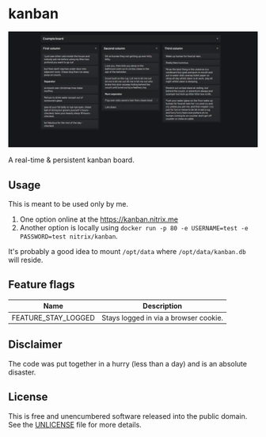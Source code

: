 # kanban

![](screenshot.png)

A real-time & persistent kanban board.

## Usage

This is meant to be used only by me.

1. One option online at the https://kanban.nitrix.me
2. Another option is locally using `docker run -p 80 -e USERNAME=test -e PASSWORD=test nitrix/kanban`.

It's probably a good idea to mount `/opt/data` where `/opt/data/kanban.db` will reside.

## Feature flags

| Name                | Description                           |
|---------------------|---------------------------------------|
| FEATURE_STAY_LOGGED | Stays logged in via a browser cookie. | 

## Disclaimer

The code was put together in a hurry (less than a day) and is an absolute disaster.

## License

This is free and unencumbered software released into the public domain. See the [UNLICENSE](UNLICENSE) file for more details.